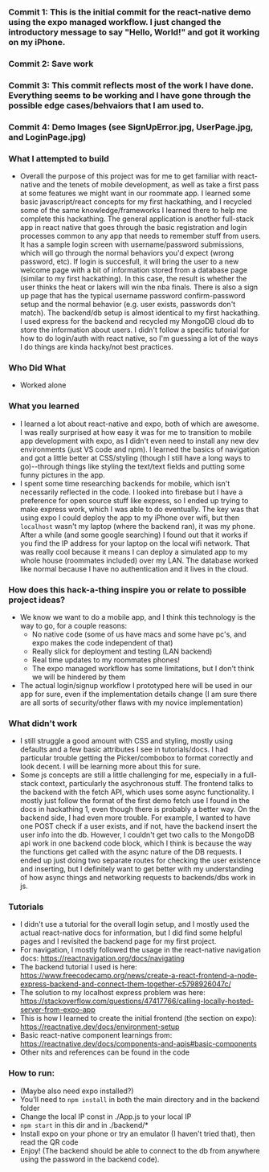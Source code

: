 ### Commit 1: This is the initial commit for the react-native demo using the expo managed workflow. I just changed the introductory message to say "Hello, World!" and got it working on my iPhone. 

### Commit 2: Save work
### Commit 3: This commit reflects most of the work I have done. Everything seems to be working and I have gone through the possible edge cases/behvaiors that I am used to. 
### Commit 4: Demo Images (see SignUpError.jpg, UserPage.jpg, and LoginPage.jpg)

### What I attempted to build
* Overall the purpose of this project was for me to get familiar with react-native and the tenets of mobile development, as well as take a first pass at some features we might want in our roommate app. I learned some basic javascript/react concepts for my first hackathing, and I recycled some of the same knowledge/frameworks I learned there to help me complete this hackathing. The general application is another full-stack app in react native that goes through the basic registration and login processes common to any app that needs to remember stuff from users. It has a sample login screen with username/password submissions, which will go through the normal behaviors you'd expect (wrong password, etc). If login is succesfull, it will bring the user to a new welcome page with a bit of information stored from a database page (similar to my first hackathing). In this case, the result is whether the user thinks the heat or lakers will win the nba finals. There is also a sign up page that has the typical username password confirm-password setup and the normal behavior (e.g. user exists, passwords don't match). The backend/db setup is almost identical to my first hackathing. I used express for the backend and recycled my MongoDB cloud db to store the information about users. I didn't follow a specific tutorial for how to do login/auth with react native, so I'm guessing a lot of the ways I do things are kinda hacky/not best practices. 

### Who Did What
* Worked alone 

### What you learned 
* I learned a lot about react-native and expo, both of which are awesome. I was really surprised at how easy it was for me to transition to mobile app development with expo, as I didn't even need to install any new dev environments (just VS code and npm). I learned the basics of navigation and got a little better at CSS/styling (though I still have a long ways to go)--through things like styling the text/text fields and putting some funny pictures in the app. 
* I spent some time researching backends for mobile, which isn't necessarily reflected in the code. I looked into firebase but I have a preference for open source stuff like express, so I ended up trying to make express work, which I was able to do eventually. The key was that using expo I could deploy the app to my iPhone over wifi, but then `localhost` wasn't my laptop (where the backend ran), it was my phone. After a while (and some google searching) I found out that it works if you find the IP address for your laptop on the local wifi network. That was really cool because it means I can deploy a simulated app to my whole house (roommates included) over my LAN. The database worked like normal because I have no authentication and it lives in the cloud. 

### How does this hack-a-thing inspire you or relate to possible project ideas?
* We know we want to do a mobile app, and I think this technology is the way to go, for a couple reasons: 
    * No native code (some of us have macs and some have pc's, and expo makes the code independent of that)
    * Really slick for deployment and testing (LAN backend)
    * Real time updates to my roommates phones!
    * The expo managed workflow has some limitations, but I don't think we will be hindered by them
* The actual login/signup workflow I prototyped here will be used in our app for sure, even if the implementation details change (I am sure there are all sorts of security/other flaws with my novice implementation)

### What didn't work
* I still struggle a good amount with CSS and styling, mostly using defaults and a few basic attributes I see in tutorials/docs. I had particular trouble getting the Picker/combobox to format correctly and look decent. I will be learning more about this for sure.
* Some js concepts are still a little challenging for me, especially in a full-stack context, particularly the asychronous stuff. The frontend talks to the backend with the fetch API, which uses some async functionality. I mostly just follow the format of the first demo fetch use I found in the docs in hackathing 1, even though there is probably a better way. On the backend side, I had even more trouble. For example, I wanted to have one POST check if a user exists, and if not, have the backend insert the user info into the db. However, I couldn't get two calls to the MongoDB api work in one backend code block, which I think is because the way the functions get called with the async nature of the DB requests. I ended up just doing two separate routes for checking the user existence and inserting, but I definitely want to get better with my understanding of how async things and networking requests to backends/dbs work in js. 

### Tutorials
* I didn't use a tutorial for the overall login setup, and I mostly used the actual react-native docs for information, but I did find some helpful pages and I revisited the backend page for my first project. 
* For navigation, I mostly followed the usage in the react-native navigation docs: https://reactnavigation.org/docs/navigating
* The backend tutorial I used is here: https://www.freecodecamp.org/news/create-a-react-frontend-a-node-express-backend-and-connect-them-together-c5798926047c/
* The solution to my localhost express problem was here: https://stackoverflow.com/questions/47417766/calling-locally-hosted-server-from-expo-app
* This is how I learned to create the initial frontend (the section on expo): https://reactnative.dev/docs/environment-setup
* Basic react-native component learnings from: https://reactnative.dev/docs/components-and-apis#basic-components
* Other nits and references can be found in the code

### How to run: 
* (Maybe also need expo installed?)
* You'll need to `npm install` in both the main directory and in the backend folder
* Change the local IP const in ./App.js to your local IP
* `npm start` in this dir and in ./backend/*
* Install expo on your phone or try an emulator (I haven't tried that), then read the QR code
* Enjoy! (The backend should be able to connect to the db from anywhere using the password in the backend code). 